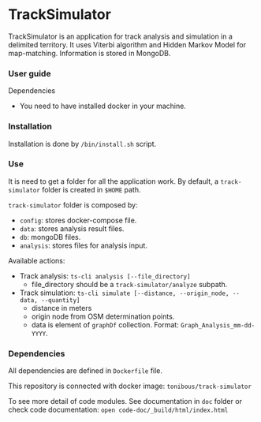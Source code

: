 # TrackSimulator
TrackSimulator is an application for track analysis and simulation in a 
delimited territory. It uses Viterbi algorithm and Hidden Markov Model
for map-matching. Information is stored in MongoDB.

### User guide
Dependencies
-   You need to have installed docker in your machine.

### Installation
Installation is done by `/bin/install.sh` script.

### Use
It is need to get a folder for all the application work. By default,
a `track-simulator` folder is created in `$HOME` path.

`track-simulator` folder is composed by:
- `config`: stores docker-compose file.
- `data`: stores analysis result files.
- `db`: mongoDB files.
- `analysis`: stores files for analysis input.

Available actions:
- Track analysis: `ts-cli analysis [--file_directory]`
    - file_directory should be a `track-simulator/analyze` subpath.
- Track simulation: `ts-cli simulate [--distance, --origin_node, --data, --quantity]`
    - distance in meters
    - origin node from OSM determination points.
    - data is element of `graphDf` collection. Format: `Graph_Analysis_mm-dd-YYYY`.

### Dependencies
All dependencies are defined in `Dockerfile` file.

This repository is connected with docker image: `tonibous/track-simulator`

To see more detail of code modules. See documentation in `doc` folder or check code documentation:
`open code-doc/_build/html/index.html`
